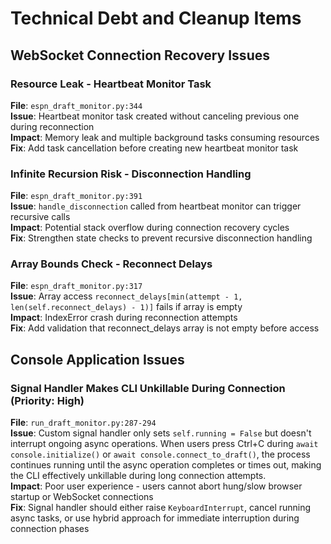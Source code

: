# Technical Debt and Cleanup Items

## WebSocket Connection Recovery Issues

### Resource Leak - Heartbeat Monitor Task
**File**: `espn_draft_monitor.py:344`  
**Issue**: Heartbeat monitor task created without canceling previous one during reconnection  
**Impact**: Memory leak and multiple background tasks consuming resources  
**Fix**: Add task cancellation before creating new heartbeat monitor task  

### Infinite Recursion Risk - Disconnection Handling  
**File**: `espn_draft_monitor.py:391`  
**Issue**: `handle_disconnection` called from heartbeat monitor can trigger recursive calls  
**Impact**: Potential stack overflow during connection recovery cycles  
**Fix**: Strengthen state checks to prevent recursive disconnection handling  

### Array Bounds Check - Reconnect Delays
**File**: `espn_draft_monitor.py:317`  
**Issue**: Array access `reconnect_delays[min(attempt - 1, len(self.reconnect_delays) - 1)]` fails if array is empty  
**Impact**: IndexError crash during reconnection attempts  
**Fix**: Add validation that reconnect_delays array is not empty before access  

## Console Application Issues

### Signal Handler Makes CLI Unkillable During Connection (Priority: High)
**File**: `run_draft_monitor.py:287-294`  
**Issue**: Custom signal handler only sets `self.running = False` but doesn't interrupt ongoing async operations. When users press Ctrl+C during `await console.initialize()` or `await console.connect_to_draft()`, the process continues running until the async operation completes or times out, making the CLI effectively unkillable during long connection attempts.  
**Impact**: Poor user experience - users cannot abort hung/slow browser startup or WebSocket connections  
**Fix**: Signal handler should either raise `KeyboardInterrupt`, cancel running async tasks, or use hybrid approach for immediate interruption during connection phases